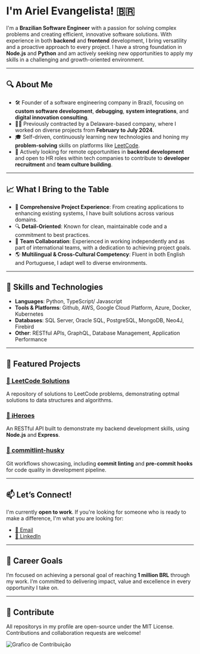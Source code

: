 # I'm Ariel Evangelista! 🇧🇷

I'm a **Brazilian Software Engineer** with a passion for solving complex problems and creating efficient, innovative software solutions. With experience in both **backend** and **frontend** development, I bring versatility and a proactive approach to every project. I have a strong foundation in **Node.js** and **Python** and am actively seeking new opportunities to apply my skills in a challenging and growth-oriented environment.

---

## 🔍 About Me

- 🛠️ Founder of a software engineering company in Brazil, focusing on **custom software development**, **debugging**, **system integrations**, and **digital innovation consulting**.
- 👨‍💻 Previously contracted by a Delaware-based company, where I worked on diverse projects from **February to July 2024**.
- 🎓 Self-driven, continuously learning new technologies and honing my **problem-solving** skills on platforms like [LeetCode](https://github.com/GitArika/leetcode).
- 💪 Actively looking for remote opportunities in **backend development** and open to HR roles within tech companies to contribute to **developer recruitment** and **team culture building**.

---

## 📈 What I Bring to the Table

- 📂 **Comprehensive Project Experience**: From creating applications to enhancing existing systems, I have built solutions across various domains.
- 🔍 **Detail-Oriented**: Known for clean, maintainable code and a commitment to best practices.
- 🤝 **Team Collaboration**: Experienced in working independently and as part of international teams, with a dedication to achieving project goals.
- 🌎 **Multilingual & Cross-Cultural Competency**: Fluent in both English and Portuguese, I adapt well to diverse environments.

---

## 🚀 Skills and Technologies

- **Languages**:  Python, TypeScript/ Javascript
- **Tools & Platforms**: Github, AWS, Google Cloud Platform, Azure, Docker, Kubernetes
- **Databases**: SQL Server, Oracle SQL, PostgreSQL, MongoDB, Neo4J, Firebird
- **Other**: RESTful APIs, GraphQL, Database Management, Application Performance

---

## 🌟 Featured Projects

### [📘 LeetCode Solutions](https://github.com/GitArika/leetcode)
A repository of solutions to LeetCode problems, demonstrating optmal solutions to data structures and algorithms.

### [🔧 iHeroes](https://github.com/GitArika/iheroes)
An RESTful API built to demonstrate my backend development skills, using **Node.js** and **Express**.

### [📏 commitlint-husky](https://github.com/GitArika/commitlint-husky)
Git workflows showcasing, including **commit linting** and **pre-commit hooks** for code quality in development pipeline.

---

## 📫 Let’s Connect!

I'm currently **open to work**. If you're looking for someone who is ready to make a difference, I'm what you are looking for:

- [📧 Email](mailto:ariel.se@icloud.com)
- [💼 LinkedIn](https://www.linkedin.com/in/ariel-evangelista/)

---

## 🎯 Career Goals

I’m focused on achieving a personal goal of reaching **1 million BRL** through my work. I’m committed to delivering impact, value and excellence in every opportunity I take on.

---

## 🤝 Contribute

All repositorys in my profile are open-source under the MIT License. Contributions and collaboration requests are welcome!

![Grafico de Contribuição](https://github-readme-activity-graph.vercel.app/graph?username=gitarika&radius=16&theme=gotham&area=true&order=5)


